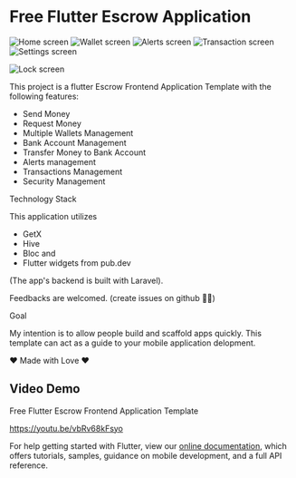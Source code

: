 # Free Flutter Escrow Application
![Home screen](https://drive.google.com/file/d/1-wO_euW-RiNYIyK73Zz9GaPYcr0Yr_lz/view?usp=sharing "Home screen")
![Wallet screen](https://drive.google.com/file/d/1glJiO1AxGFHtMt9RBXdQxDzfjUkK8cBY/view?usp=sharing "Wallet screen")
![Alerts screen](https://drive.google.com/file/d/1KjCXXt-ekGhesmC3bv-UZ6ED0tAZGiGz/view?usp=sharing "Alerts screen")
![Transaction screen](https://drive.google.com/file/d/1A78jQvV_qkhFhNo7RXvo7TXSD-IsC4Yw/view?usp=sharing "Transaction screen")
![Settings screen](https://drive.google.com/file/d/1wpE0Mf6jB2uFB6mSvdv2NTxw-5cBi2ju/view?usp=sharing "Settings screen")

![Lock screen](https://drive.google.com/file/d/1q4vbAjWoLAx0t_mxojCTpYZjOVNoP887/view?usp=sharing "Lock screen")

This project is a flutter Escrow Frontend Application Template with the following features:

- Send Money
- Request Money
- Multiple Wallets Management
- Bank Account Management
- Transfer Money to Bank Account
- Alerts management
- Transactions Management
- Security Management

 Technology Stack

This application utilizes

- GetX
- Hive
- Bloc and
- Flutter widgets from pub.dev

(The app's backend is built with Laravel).

Feedbacks are welcomed. (create issues on github 🙏🏽)

Goal

My intention is to allow people build and scaffold apps quickly. This template can act as a guide to your mobile application delopment.

❤️ Made with Love ❤️

## Video Demo

Free Flutter Escrow Frontend Application Template

<https://youtu.be/vbRv68kFsyo>

For help getting started with Flutter, view our
[online documentation](https://flutter.dev/docs), which offers tutorials,
samples, guidance on mobile development, and a full API reference.
